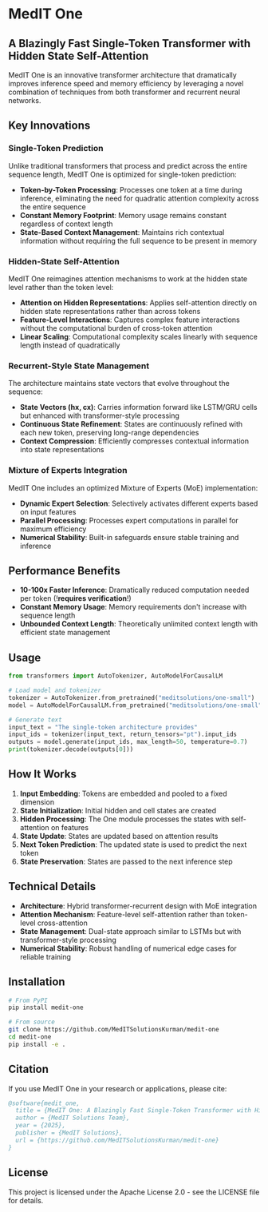 # MedIT One

## A Blazingly Fast Single-Token Transformer with Hidden State Self-Attention

MedIT One is an innovative transformer architecture that dramatically improves inference speed and memory efficiency by leveraging a novel combination of techniques from both transformer and recurrent neural networks.

## Key Innovations

### Single-Token Prediction

Unlike traditional transformers that process and predict across the entire sequence length, MedIT One is optimized for single-token prediction:

- **Token-by-Token Processing**: Processes one token at a time during inference, eliminating the need for quadratic attention complexity across the entire sequence
- **Constant Memory Footprint**: Memory usage remains constant regardless of context length
- **State-Based Context Management**: Maintains rich contextual information without requiring the full sequence to be present in memory

### Hidden-State Self-Attention

MedIT One reimagines attention mechanisms to work at the hidden state level rather than the token level:

- **Attention on Hidden Representations**: Applies self-attention directly on hidden state representations rather than across tokens
- **Feature-Level Interactions**: Captures complex feature interactions without the computational burden of cross-token attention
- **Linear Scaling**: Computational complexity scales linearly with sequence length instead of quadratically

### Recurrent-Style State Management

The architecture maintains state vectors that evolve throughout the sequence:

- **State Vectors (hx, cx)**: Carries information forward like LSTM/GRU cells but enhanced with transformer-style processing
- **Continuous State Refinement**: States are continuously refined with each new token, preserving long-range dependencies
- **Context Compression**: Efficiently compresses contextual information into state representations

### Mixture of Experts Integration

MedIT One includes an optimized Mixture of Experts (MoE) implementation:

- **Dynamic Expert Selection**: Selectively activates different experts based on input features
- **Parallel Processing**: Processes expert computations in parallel for maximum efficiency
- **Numerical Stability**: Built-in safeguards ensure stable training and inference

## Performance Benefits

- **10-100x Faster Inference**: Dramatically reduced computation needed per token (!**requires verification**!)
- **Constant Memory Usage**: Memory requirements don't increase with sequence length
- **Unbounded Context Length**: Theoretically unlimited context length with efficient state management

## Usage

```python
from transformers import AutoTokenizer, AutoModelForCausalLM

# Load model and tokenizer
tokenizer = AutoTokenizer.from_pretrained("meditsolutions/one-small")
model = AutoModelForCausalLM.from_pretrained("meditsolutions/one-small")

# Generate text
input_text = "The single-token architecture provides"
input_ids = tokenizer(input_text, return_tensors="pt").input_ids
outputs = model.generate(input_ids, max_length=50, temperature=0.7)
print(tokenizer.decode(outputs[0]))
```

## How It Works

1. **Input Embedding**: Tokens are embedded and pooled to a fixed dimension
2. **State Initialization**: Initial hidden and cell states are created
3. **Hidden Processing**: The One module processes the states with self-attention on features
4. **State Update**: States are updated based on attention results
5. **Next Token Prediction**: The updated state is used to predict the next token
6. **State Preservation**: States are passed to the next inference step

## Technical Details

- **Architecture**: Hybrid transformer-recurrent design with MoE integration
- **Attention Mechanism**: Feature-level self-attention rather than token-level cross-attention
- **State Management**: Dual-state approach similar to LSTMs but with transformer-style processing
- **Numerical Stability**: Robust handling of numerical edge cases for reliable training

## Installation

```bash
# From PyPI
pip install medit-one

# From source
git clone https://github.com/MedITSolutionsKurman/medit-one
cd medit-one
pip install -e .
```

## Citation

If you use MedIT One in your research or applications, please cite:

```bibtex
@software{medit_one,
  title = {MedIT One: A Blazingly Fast Single-Token Transformer with Hidden State Self-Attention},
  author = {MedIT Solutions Team},
  year = {2025},
  publisher = {MedIT Solutions},
  url = {https://github.com/MedITSolutionsKurman/medit-one}
}
```

## License

This project is licensed under the Apache License 2.0 - see the LICENSE file for details.